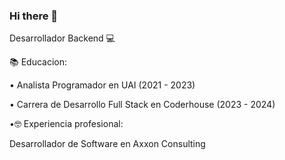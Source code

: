 ### Hi there 👋

Desarrollador Backend 💻

📚 Educacion:

• Analista Programador en UAI (2021 - 2023)

• Carrera de Desarrollo Full Stack en Coderhouse (2023 - 2024) 

•🤓 Experiencia profesional:

Desarrollador de Software en Axxon Consulting
